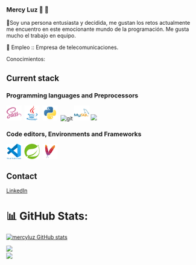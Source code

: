 ### Mercy Luz  👋 🤔

💬Soy una persona entusiasta y decidida, me gustan los retos actualmente me encuentro en este emocionante mundo de la programación.
Me gusta mucho el trabajo en equipo.









🌱 Empleo :: Empresa de telecomunicaciones.

Conocimientos:

## Current stack

### Programming languages and Preprocessors

<div>
  <img src="https://github.com/devicons/devicon/blob/master/icons/sass/sass-original.svg" title="SASS" alt="SASS width="40" height="40"/>&nbsp;
  <img src="https://github.com/devicons/devicon/blob/master/icons/java/java-original.svg" title="Java" alt="Java" width="40" height="40"/>&nbsp;
  <img src="https://github.com/devicons/devicon/blob/master/icons/python/python-original.svg" title="Python" alt="Python" width="40" height="40"/>&nbsp;
  <img src="https://www.vectorlogo.zone/logos/git-scm/git-scm-icon.svg" alt="git" width="40" height="40"/> 
 <img src="https://raw.githubusercontent.com/devicons/devicon/master/icons/mysql/mysql-original-wordmark.svg" alt="mysql" width="40" height="40"/> </a> 
<img src="https://camo.githubusercontent.com/81188dcd6495357257e015774a00860f5b2b52ac5ad3f8196765942f1fb6b1d9/68747470733a2f2f696d672e69636f6e73382e636f6d2f6f66666963656c2f34382f3030303030302f7068702d6c6f676f2e706e67">
</div>

### Code editors, Environments and Frameworks

<div>
  <img src="https://github.com/devicons/devicon/blob/master/icons/vscode/vscode-original-wordmark.svg" title="VSCode" alt="VSCode" width="40" height="40"/>&nbsp;
  <img src="https://github.com/devicons/devicon/blob/master/icons/spring/spring-original.svg" title="Spring" alt="Spring" width="40" height="40"/>&nbsp;
  <img src="https://github.com/devicons/devicon/blob/master/icons/maven/maven-original.svg" title="Maven" alt="Maven" width="40" height="40"/>&nbsp;
</div>


## Contact

[LinkedIn](https://www.linkedin.com/in/mercy-luz-chancayauri-canales-42821180)

# 📊 GitHub Stats:

[![mercyluz GitHub stats](https://github-readme-stats.vercel.app/api?username=mercyluz)](https://github.com/mercyluz/github-readme-stats)<br/>

![](https://github-readme-streak-stats.herokuapp.com/?user=mercyluz&theme=dark&hide_border=false)<br/>
![](https://github-readme-stats.vercel.app/api/top-langs/?username=mercyluz&theme=dark&hide_border=false&include_all_commits=false&count_private=false&layout=compact)<br/>

<!--
**mercyluz/mercyluz** is a ✨ _special_ ✨ repository because its `README.md` (this file) appears on your GitHub profile.

![](https://github-readme-stats.vercel.app/api/pin/?username=mercyluz&repo=github-readme-stats)](https://github.com/mercyluz/github-readme-stats)
Here are some ideas to get you started:

- 🔭 I’m currently working on ..
- 🌱 I’m currently learning ...
- 👯 I’m looking to collaborate on ...
- 🤔 I’m looking for help with ...
- 💬 Ask me about ...
- 📫 How to reach me: ...
- 😄 Pronouns: ...
- ⚡ Fun fact: ...
-->
